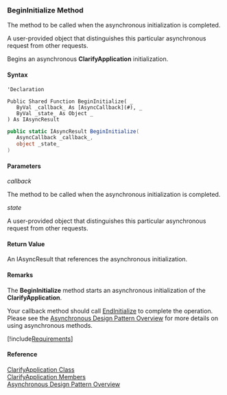 ﻿### BeginInitialize Method

The method to be called when the asynchronous initialization is completed.

A user-provided object that distinguishes this particular asynchronous request from other requests.

Begins an asynchronous **ClarifyApplication** initialization.

#### Syntax

```vbnet
'Declaration

Public Shared Function BeginInitialize( _
   ByVal _callback_ As [AsyncCallback](#), _
   ByVal _state_ As Object _
) As IAsyncResult
```

```csharp
public static IAsyncResult BeginInitialize( 
   AsyncCallback _callback_,
   object _state_
)
```

#### Parameters

_callback_

The method to be called when the asynchronous initialization is completed.

_state_

A user-provided object that distinguishes this particular asynchronous request from other requests.

#### Return Value

An IAsyncResult that references the asynchronous initialization.

#### Remarks

The **BeginInitialize** method starts an asynchronous initialization of the **ClarifyApplication**.

Your callback method should call [EndInitialize](fcSDK~FChoice.Foundation.Clarify.ClarifyApplication~EndInitialize.md) to complete the operation. Please see the [Asynchronous Design Pattern Overview](http://msdn.microsoft.com/library/default.asp?url=/library/en-us/cpguide/html/cpconasynchronousdesignpatternoverview.asp) for more details on using asynchronous methods.

[!include[Requirements](../partials/requirements.md)]

#### Reference

[ClarifyApplication Class](fcSDK~FChoice.Foundation.Clarify.ClarifyApplication.md)  
[ClarifyApplication Members](fcSDK~FChoice.Foundation.Clarify.ClarifyApplication_members.md)  
[Asynchronous Design Pattern Overview](#)